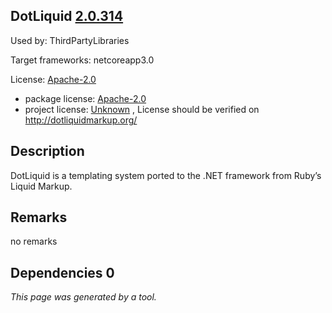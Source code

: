 DotLiquid [2.0.314](https://www.nuget.org/packages/DotLiquid/2.0.314)
--------------------

Used by: ThirdPartyLibraries

Target frameworks: netcoreapp3.0

License: [Apache-2.0](../../../../licenses/apache-2.0) 

- package license: [Apache-2.0](http://www.apache.org/licenses/LICENSE-2.0) 
- project license: [Unknown](http://dotliquidmarkup.org/) , License should be verified on http://dotliquidmarkup.org/

Description
-----------
DotLiquid is a templating system ported to the .NET framework from Ruby’s Liquid Markup.

Remarks
-----------
no remarks


Dependencies 0
-----------


*This page was generated by a tool.*